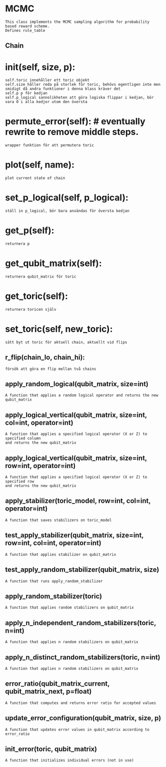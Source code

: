 # MCMC
    This class implements the MCMC sampling algorithm for probability based reward scheme.
    Defines rule_table

## Chain
# __init__(self, size, p):
    self.toric innehåller ett toric objekt
    self.size håller reda på storlek för toric, behövs egentligen inte men smidigt då andra funktioner i denna klass kräver det
    self.p p för kedjan
    self.p_logical sannolikheten att göra logiska flippar i kedjan, bör vara 0 i alla kedjor utom den översta

# permute_error(self): # eventually rewrite to remove middle steps.
    wrapper funktion för att permutera toric

# plot(self, name):
    plot current state of chain

# set_p_logical(self, p_logical):
    ställ in p_logical, bör bara användas för översta kedjan

# get_p(self):
    returnera p

# get_qubit_matrix(self):
    returnera qubit_matrix för toric

# get_toric(self):
    returnera toricen själv

# set_toric(self, new_toric):
    sätt byt ut toric för aktuell chain, aktuellt vid flips

## r_flip(chain_lo, chain_hi):
    försök att göra en flip mellan två chains

## apply_random_logical(qubit_matrix, size=int)
    A function that applies a random logical operator and returns the new qubit_matrix

## apply_logical_vertical(qubit_matrix, size=int, col=int, operator=int)
    A function that applies a specified logical operator (X or Z) to specified column
    and returns the new qubit_matrix

## apply_logical_vertical(qubit_matrix, size=int, row=int, operator=int)
    A function that applies a specified logical operator (X or Z) to specified row
    and returns the new qubit_matrix

## apply_stabilizer(toric_model, row=int, col=int, operator=int)
    A function that saves stabilizers on toric_model

## test_apply_stabilizer(qubit_matrix, size=int, row=int, col=int, operator=int)
    A function that applies stabilizer on qubit_matrix

## test_apply_random_stabilizer(qubit_matrix, size)
    A function that runs apply_random_stabilizer
    
## apply_random_stabilizer(toric)
    A function that applies random stabilizers on qubit_matrix

## apply_n_independent_random_stabilizers(toric, n=int)
    A function that applies n random stabilizers on qubit_matrix

## apply_n_distinct_random_stabilizers(toric, n=int)
    A function that applies n random stabilizers on qubit_matrix
   
## error_ratio(qubit_matrix_current, qubit_matrix_next, p=float)
    A function that computes and returns error ratio for accepted values

## update_error_configuration(qubit_matrix, size, p)
    A function that updates error values in qubit_matrix according to error_ratio

## init_error(toric, qubit_matrix)
    A function that initializes individual errors (not in use)
